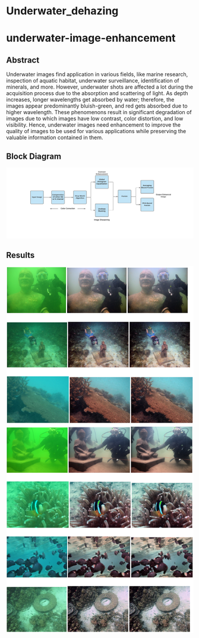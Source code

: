 # Underwater_dehazing
# underwater-image-enhancement
## Abstract
Underwater images find application in various fields, like marine research, inspection of
aquatic habitat, underwater surveillance, identification of minerals, and more. However,
underwater shots are affected a lot during the acquisition process due to the absorption
and scattering of light. As depth increases, longer wavelengths get absorbed by water;
therefore, the images appear predominantly bluish-green, and red gets absorbed due to
higher wavelength. These phenomenons result in significant degradation of images due to
which images have low contrast, color distortion, and low visibility. Hence, underwater
images need enhancement to improve the quality of images to be used for various
applications while preserving the valuable information contained in them.

## Block Diagram 
![block_diagram](https://github.com/Itryok/Underwater_dehazing/blob/main/images/block_diagram.png)

## Results
![block_diagram](https://github.com/Itryok/Underwater_dehazing/blob/main/images/result1.PNG)
![block_diagram](https://github.com/Itryok/Underwater_dehazing/blob/main/images/result2.PNG)




